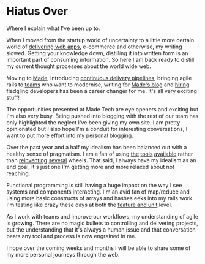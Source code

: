 # Hiatus Over

Where I explain what I've been up to.

When I moved from the startup world of uncertainty to a little more certain
world of [delivering web apps][made], e-commerce and otherwise, my writing
slowed. Getting your knowledge down, distilling it into written form is an
important part of consuming information. So here I am back ready to distill
my current thought processes about the world wide web.

Moving to [Made][made], introducing [continuous delivery pipelines][cd],
bringing agile rails to [teams][cdp] who want to modernise, writing for
[Made's blog][made-blog] and [hiring][richard] fledgling developers has been
a career changer for me. It's all very exciting stuff!

The opportunities presented at Made Tech are eye openers and exciting but I'm
also very busy. Being pushed into blogging with the rest of our team has only
highlighted the neglect I've been giving my own site. I am pretty opinionated
but I also hope I'm a conduit for interesting conversations, I want to put more
effort into my personal blogging.

Over the past year and a half my idealism has been balanced out with a healthy
sense of pragmatism. I am a fan of using [the][rails] [tools][chef]
[available][jenkins] rather than [reinventing][lily] [several][marionetta]
wheels. That said, I always have my idealism as an end goal, it's just one
I'm getting more and more relaxed about not reaching.

Functional programming is still having a huge impact on the way I see systems
and components interacting. I'm an avid fan of map/reduce and using more basic
constructs of arrays and hashes eeks into my rails work. I'm testing like crazy
these days at both the [feature and unit][testing] level.

As I work with teams and improve our workflows, my understanding of agile is
growing. There are no magic bullets to controlling and delivering projects, but
the understanding that it's always a human issue and that conversation beats
any tool and process is now engrained in me.

I hope over the coming weeks and months I will be able to share some of my more
personal journeys through the web.

[made]: https://madetech.com
[cd]: https://www.madetech.com/news/continuous-delivery-with-jenkins
[cdp]: https://www.madetech.com/news/made-appointed-to-redevelop-cdp-online-platforms
[made-blog]: https://madetech.com/news
[richard]: https://www.madetech.com/news/scary-new-code
[rails]: http://rubyonrails.org/
[chef]: https://www.chef.io/chef/
[jenkins]: https://jenkins-ci.org/
[lily]: https://github.com/lukemorton/lily
[marionetta]: https://github.com/lukemorton/marionetta
[testing]: https://www.madetech.com/news/feature-testing-with-rspec
